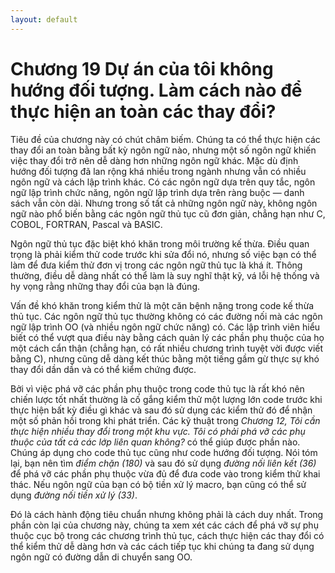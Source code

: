 ```yaml
---
layout: default
---
```


# Chương 19 Dự án của tôi không hướng đối tượng. Làm cách nào để thực hiện an toàn các thay đổi?

Tiêu đề của chương này có chút châm biếm. Chúng ta có thể thực hiện các thay đổi an toàn bằng bất kỳ ngôn ngữ nào, nhưng một số ngôn ngữ khiến việc thay đổi trở nên dễ dàng hơn những ngôn ngữ khác. Mặc dù định hướng đối tượng đã lan rộng khá nhiều trong ngành nhưng vẫn có nhiều ngôn ngữ và cách lập trình khác. Có các ngôn ngữ dựa trên quy tắc, ngôn ngữ lập trình chức năng, ngôn ngữ lập trình dựa trên ràng buộc — danh sách vẫn còn dài. Nhưng trong số tất cả những ngôn ngữ này, không ngôn ngữ nào phổ biến bằng các ngôn ngữ thủ tục cũ đơn giản, chẳng hạn như C, COBOL, FORTRAN, Pascal và BASIC.

Ngôn ngữ thủ tục đặc biệt khó khăn trong môi trường kế thừa. Điều quan trọng là phải kiểm thử code trước khi sửa đổi nó, nhưng số việc bạn có thể làm để đưa kiểm thử đơn vị trong các ngôn ngữ thủ tục là khá ít. Thông thường, điều dễ dàng nhất có thể làm là suy nghĩ thật kỹ, vá lỗi hệ thống và hy vọng rằng những thay đổi của bạn là đúng.

Vấn đề khó khăn trong kiểm thử là một căn bệnh nặng trong code kế thừa thủ tục. Các ngôn ngữ thủ tục thường không có các đường nối mà các ngôn ngữ lập trình OO (và nhiều ngôn ngữ chức năng) có. Các lập trình viên hiểu biết có thể vượt qua điều này bằng cách quản lý các phần phụ thuộc của họ một cách cẩn thận (chẳng hạn, có rất nhiều chương trình tuyệt vời được viết bằng C), nhưng cũng dễ dàng kết thúc bằng một tiếng gầm gừ thực sự khó thay đổi dần dần và có thể kiểm chứng được.

Bởi vì việc phá vỡ các phần phụ thuộc trong code thủ tục là rất khó nên chiến lược tốt nhất thường là cố gắng kiểm thử một lượng lớn code trước khi thực hiện bất kỳ điều gì khác và sau đó sử dụng các kiểm thử đó để nhận một số phản hồi trong khi phát triển. Các kỹ thuật trong _Chương 12, Tôi cần thực hiện nhiều thay đổi trong một khu vực. Tôi có phải phá vỡ các phụ thuộc của tất cả các lớp liên quan không?_ có thể giúp được phần nào. Chúng áp dụng cho code thủ tục cũng như code hướng đối tượng. Nói tóm lại, bạn nên tìm _điểm chặn (180)_ và sau đó sử dụng _đường nối liên kết (36)_ để phá vỡ các phần phụ thuộc vừa đủ để đưa code vào trong kiểm thử khai thác. Nếu ngôn ngữ của bạn có bộ tiền xử lý macro, bạn cũng có thể sử dụng _đường nối tiền xử lý (33)_.

Đó là cách hành động tiêu chuẩn nhưng không phải là cách duy nhất. Trong phần còn lại của chương này, chúng ta xem xét các cách để phá vỡ sự phụ thuộc cục bộ trong các chương trình thủ tục, cách thực hiện các thay đổi có thể kiểm thử dễ dàng hơn và các cách tiếp tục khi chúng ta đang sử dụng ngôn ngữ có đường dẫn di chuyển sang OO.
